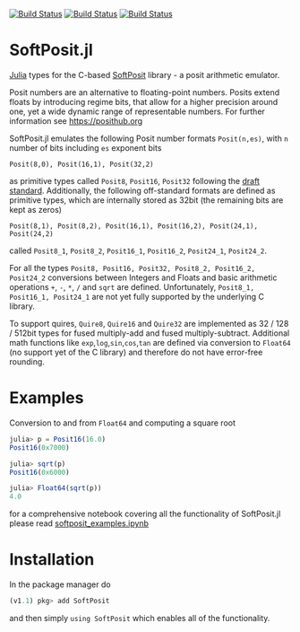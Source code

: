 [![Build Status](https://travis-ci.com/milankl/SoftPosit.jl.svg?branch=master)](https://travis-ci.com/milankl/SoftPosit.jl)
[![Build Status](https://ci.appveyor.com/api/projects/status/github/milankl/SoftPosit.jl?svg=true)](https://ci.appveyor.com/project/milankl/SoftPosit-jl)
[![Build Status](https://api.cirrus-ci.com/github/milankl/SoftPosit.jl.svg)](https://cirrus-ci.com/github/milankl/SoftPosit.jl)
# SoftPosit.jl

[Julia](https://julialang.org/) types for the C-based [SoftPosit](https://gitlab.com/cerlane/SoftPosit) library - a posit arithmetic emulator.

Posit numbers are an alternative to floating-point numbers. Posits extend floats by introducing regime bits, that allow for a higher precision around one, yet a wide dynamic range of representable numbers. For further information see https://posithub.org

SoftPosit.jl emulates the following Posit number formats `Posit(n,es)`, with `n` number of bits including `es` exponent bits

    Posit(8,0), Posit(16,1), Posit(32,2)
    
as primitive types called `Posit8`, `Posit16`, `Posit32` following the [draft standard](https://posithub.org/docs/posit_standard.pdf). Additionally, the following off-standard formats are defined as primitive types, which are internally stored as 32bit (the remaining bits are kept as zeros)

    Posit(8,1), Posit(8,2), Posit(16,1), Posit(16,2), Posit(24,1), Posit(24,2)
   
called `Posit8_1`, `Posit8_2`, `Posit16_1`, `Posit16_2`, `Posit24_1`, `Posit24_2`.

For all the types `Posit8, Posit16, Posit32, Posit8_2, Posit16_2, Posit24_2` conversions between Integers and Floats and basic arithmetic operations `+`, `-`, `*`, `/` and `sqrt` are defined. Unfortunately, `Posit8_1, Posit16_1, Posit24_1` are not yet fully supported by the underlying C library.

To support quires, `Quire8`, `Quire16` and `Quire32` are implemented as 32 / 128 / 512bit types for fused multiply-add and fused multiply-subtract. Additional math functions like `exp`,`log`,`sin`,`cos`,`tan` are defined via conversion to `Float64` (no support yet of the C library) and therefore do not have error-free rounding.

# Examples

Conversion to and from `Float64` and computing a square root

```julia
julia> p = Posit16(16.0)
Posit16(0x7000)

julia> sqrt(p)
Posit16(0x6000)

julia> Float64(sqrt(p))
4.0
```

for a comprehensive notebook covering all the functionality of SoftPosit.jl please read [softposit_examples.ipynb](https://github.com/milankl/SoftPosit.jl/blob/master/docs/softposit_examples.ipynb)


# Installation

In the package manager do

```julia
(v1.1) pkg> add SoftPosit
```
 
and then simply `using SoftPosit` which enables all of the functionality.
